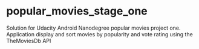 # popular_movies_stage_one
Solution for Udacity Android Nanodegree popular movies project one. Application display and sort movies by popularity and vote rating using the TheMoviesDb API
